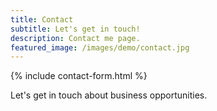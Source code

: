 ```yaml
---
title: Contact
subtitle: Let's get in touch!
description: Contact me page.
featured_image: /images/demo/contact.jpg
---
```


{% include contact-form.html %}

Let's get in touch about business opportunities.

